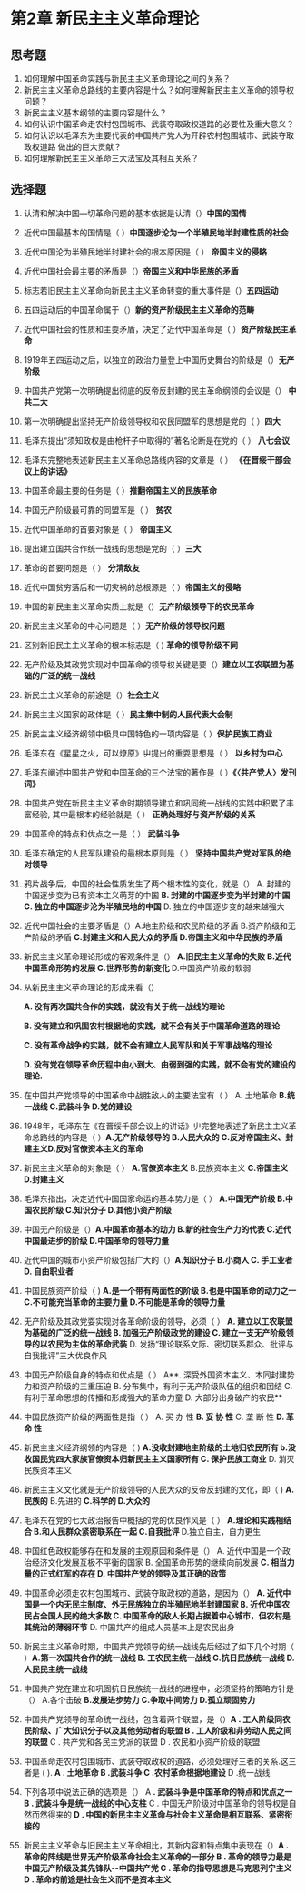 # 第2章 新民主主义革命理论

## 思考题

1. 如何理解中国革命实践与新民主主义革命理论之间的关系？
2. 新民主主义革命总路线的主要内容是什么？如何理解新民主主义革命的领导权问题？ 
3.  新民主主义基本纲领的主要内容是什么？
4. 如何认识中国革命走农村包围城市、武装夺取政权道路的必要性及重大意义？
5. 如何认识以毛泽东为主要代表的中国共产党人为开辟农村包围城市、武装夺取政权道路 做出的巨大贡献？
6. 如何理解新民主主义革命三大法宝及其相互关系？

## 选择题

1. 认清和解决中国—切革命问题的基本依据是认清（）**中国的国情**
2. 近代中国最基本的国情是（ ）**中国逐步沦为一个半殖民地半封建性质的社会**
3. 近代中国沦为半殖民地半封建社会的根本原因是（ ） **帝国主义的侵略**
4. 近代中国社会最主要的矛盾是（）**帝国主义和中华民族的矛盾**
5. 标志若旧民主主义革命向新民主主义革命转变的重大事件是（）**五四运动**
6. 五四运动后的中国革命属于（）**新的资产阶级民主主义革命的范畴**
7. 近代中国社会的性质和主耍矛盾，决定了近代中国革命是（ ）**资产阶级民主革命**
8. 1919年五四运动之后，以独立的政治力量登上中国历史舞台的阶级是（）**无产阶级**
9. 中国共产党第一次明确提出彻底的反帝反封建的民主革命纲领的会议是（） **中共二大**
10. 第一次明确提出坚持无产阶级领导权和农民同盟军的思想是党的（ ）**四大**
11. 毛泽东提出“须知政权是由枪杆子中取得的”著名论断是在党的（ ） **八七会议**
12. 毛泽东完整地表述新民主主义革命总路线内容的文章是（ ） **《在晋绥干部会议上的讲话》**
13. 中国革命最主要的任务是（ ）**推翻帝国主义的民族革命**
14. 中国无产阶级最可靠的同盟军是（ ） **贫农**
15. 近代中国革命的首要对象是（ ） **帝国主义**
16. 提出建立国共合作统一战线的思想是党的（ ）**三大**
17. 革命的首要问题是（ ） **分清敌友**
18. 近代中国贫穷落后和一切灾祸的总根源是（ ）**帝国主义的侵略**
19. 中国的新民主主义革命实质上就是（）**无产阶级领导下的农民革命**
20. 新民主主义革命的中心问题是（ ）**无产阶级的领导权问题**
21. 区别新旧民主主义革命的根本标志是（ \) **革命的领导阶级不同**
22. 无产阶级及其政党实现对中国革命的领导权关键是要（）**建立以工农联盟为基础的广泛的统一战线**
23. 新民主主义革命的前途是（）**社会主义**
24. 新民主主义国家的政体是（ ）**民主集中制的人民代表大会制**
25. 新民主主义经济纲领中极具中国特色的一项内容是（ ）**保护民族工商业**
26. 毛泽东在《星星之火，可以燎原》屮提出的重耍思想是（ ） **以乡村为中心**
27. 毛泽东阐述中国共产党和中国革命的三个法宝的著作是（ ）**《〈共产党人〉发刊词》**
28. 中国共产党在新民主主义革命时期领导建立和巩同统一战线的实践中积累了丰富经验, 其中最根本的经验就是（ ） **正确处理好与资产阶级的关系**
29. 中国革命的特点和优点之一是（ ） **武装斗争**
30. 毛泽东确定的人民军队建设的最根本原则是（ ）  **坚持中国共产党对军队的绝对领导**
31. 鸦片战争后，中国的社会性质发生了两个根本性的变化，就是（） A. 封建的中国逐步变为已有资本主义萌芽的中国  **B. 封建的中国逐步变为半封建的中国 C. 独立的中国逐步沦为半殖民地的中国** D. 独立的中国逐步变的越来越强大
32. 近代中国社会的主要矛盾是（）A.地主阶级和农民阶级的矛盾 B.资产阶级和无产阶级的矛盾 **C.封建主义和人民大众的矛盾 D.帝国主义和中华民族的矛盾**
33. 新民主主义革命理论形成的客观条件是（） **A.旧民主主义革命的失败 B.近代中国革命形势的发展  C.世界形势的新变化** D.中国资产阶级的软弱
34. 从新民主主义苹命理论的形成来看（）

    **A. 没有两次国共合作的实践，就没有关于统一战线的理论**

    **B. 没有建立和巩固农村根据地的实践，就不会有关于中国革命道路的理论**

    **C. 没有革命战争的实践，就不会有建立人民军队和关于军事战略的理论**

    **D. 没有党在领导革命历程中由小到大、由弱到强的实践，就不会有党的建设的理论.**

35. 在中国共产党领导的中国革命中战胜敌人的主要法宝有（ ） A. 土地革命 **B.统一战线 C.武装斗争 D.党的建设**
36. 1948年，毛泽东在《在晋绥千部会议上的讲话》屮完整地表述了新民主主义革命总路线的内容是（ ）**A.无产阶级领导的 B.人民大众的 C.反对帝国主义、封建主义D.反对官僚资本主义的革命**
37. 新民主主义革命的对象是（ ） **A.官僚资本主义** B.民族资本主义 **C.帝国主义 D.封建主义**
38. 毛泽东指出，决定近代中国国家命运的基本势力是（ ） **A.中国无产阶级 B.中国农民阶级 C.知识分子 D.其他小资产阶级**
39. 中国无产阶级是（）**A.中国革命基本的动力 B.新的社会生产力的代表 C.近代中国最进步的阶级 D.中国革命的领导力量**
40. 近代中国的城市小资产阶级包括广大的（）**A.知识分子 B.小商人 C. 手工业者 D. 自由职业者**
41. 中国民族资产阶级（ \) **A.是一个带有两面性的阶级 B.也是中国革命的动力之一 C.不可能充当革命的主要力量 D.不可能是革命的领导力量**
42. 无产阶级及其政党耍实现对各革命阶级的领导，必须（ ） **A. 建立以工农联盟为基础的广泛的统一战线 B. 加强无产阶级政党的建设 C. 建立一支无产阶级领导的以农民为主体的革命武装** D. 发扬“理论联系文际、密切联系群众、批评与自我批评”三大优良作风
43. 中国无产阶级自身的特点和优点是（ ） A**. 深受外国资本主义、本同封建势力和资产阶级的三重压迫 B. 分布集中，有利于无产阶级队伍的组织和团结 C. 有利于革命思想的传播和形成强大的革命力童 D. 大部分出身破产的农民**
44. 中国民族资产阶级的两面性是指（ ） A. 买 办 性 **B. 妥 协 性** C. 垄 断 性 **D. 革 命 性**
45. 新民主主义经济纲领的内容是（ \)  **A.没收封建地主阶级的土地归农民所有 b.没收国民党四大家族官僚资本归新民主主义国家所有 C. 保护民族工商业** D. 消灭民族资本主义
46. 新民主主义文化就是无产阶级领导的人民大众的反帝反封建的文化，即（ \)  **A.民族的** B.先进的 **C.科学的 D.大众的** 
47. 毛泽东在党的七大政治报告中概括的党的优良作风是（ ） **A.理论和实践相结合 B.和人民群众紧密联系在一起 C.自我批评** D.独立自主，自力更生
48. 中国红色政权能够存在和发展的主观原因和条件是（） A. 近代中国是一个政治经济文化发展互极不平衡的国家 B. 全国革命形势的继续向前发展 **C. 相当力量的正式红军的存在 D. 中国井产党的领导及其正确的政策**
49. 中国革命必须走农村包围城市、武装夺取政权的道路，是因为（） **A. 近代中国是一个内无民主制度、外无民族独立的半殖民地半封建国家 B. 近代中国农民占全国人民的绝大多数 C. 中国革命的敌人长期占据着中心城市，但农村是其统治的薄弱环节** D. 中国共产的组成人员基本上是农民出身
50. 新民主主义革命时期，中国共产党领导的统一战线先后经过了如下几个时期（ ）**A.第一次国共合作的统一战线 B. 工农民主统一战线 C.抗日民族统一战线 D.人民民主统一战线**
51. 中国共产党在建立和巩固抗日民族统一战线的进程中，必须坚持的策略方针是（） A.各个击破 **B.发展进步势力 C.争取中间势力 D.孤立顽固势力**
52. 中国共产党领导的革命统一战线，包含着两个联盟，是（）**A . 工人阶级同农民阶级、广大知识分子以及其他劳动者的联盟 B . 工人阶级和非劳动人民之间的联盟** C . 共产党和各民主党派的联盟 D . 农民和小资产阶级的联盟
53. 中国革命走农村包围城市、武装夺取政权的道路，必须处理好三者的关系.这三者是 \( \). **A . 土地革命 B .武装斗争 C .农村革命根据地建设** D .统一战线
54. 下列各项中说法正确的选项是（） A **. 武装斗争是中国革命的特点和优点之一  B . 武装斗争是统一战线的中心支柱** C . 中国无产阶级对中国革命的领导权是自然而然得来的 **D . 中国的新民主主义革命与社会主义革命是相互联系、紧密衔接的**
55. 新民主主义革命与旧民主主义革命相比，其新内容和特点集中表现在（）**A . 革命的阵线是世界无产阶级革命社会主义革命的一部分 B . 革命的领导力最是中国无产阶级及其先锋队--中国共产党 C . 革命的指导思想是马克思列宁主义 D . 革命的前途是社会生义而不是资本主义**



